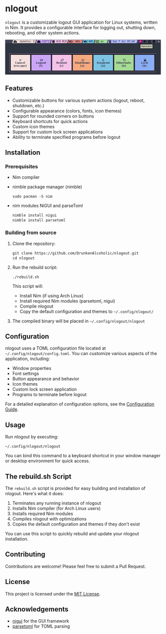# nlogout

`nlogout` is a customizable logout GUI application for Linux systems, written in Nim. It provides a configurable interface for logging out, shutting down, rebooting, and other system actions.

![Alt text](https://github.com/DrunkenAlcoholic/nlogout/blob/main/Custom.Catppuccin.Theme.To.Match.Status.Bar.png?raw=true "Example theme to match statusbar")

## Features

- Customizable buttons for various system actions (logout, reboot, shutdown, etc.)
- Configurable appearance (colors, fonts, icon themes)
- Support for rounded corners on buttons
- Keyboard shortcuts for quick actions
- Custom icon themes
- Support for custom lock screen applications
- Ability to terminate specified programs before logout

## Installation

### Prerequisites

- Nim compiler
- nimble package manager (nimble)
   ```
   sudo pacman -S nim
   ```

- nim modules NiGUI and parseToml
   ```
   nimble install nigui
   nimble install parsetoml
   ```

### Building from source

1. Clone the repository:
   ```
   git clone https://github.com/DrunkenAlcoholic/nlogout.git
   cd nlogout
   ```

2. Run the rebuild script:
   ```
   ./rebuild.sh
   ```

   This script will:
   - Install Nim (if using Arch Linux)
   - Install required Nim modules (parsetoml, nigui)
   - Compile nlogout
   - Copy the default configuration and themes to `~/.config/nlogout/`

3. The compiled binary will be placed in `~/.config/nlogout/nlogout`

## Configuration

nlogout uses a TOML configuration file located at `~/.config/nlogout/config.toml`. You can customize various aspects of the application, including:

- Window properties
- Font settings
- Button appearance and behavior
- Icon themes
- Custom lock screen application
- Programs to terminate before logout

For a detailed explanation of configuration options, see the [Configuration Guide](nlogout.Configuration.Guide.md).

## Usage

Run nlogout by executing:

```
~/.config/nlogout/nlogout
```

You can bind this command to a keyboard shortcut in your window manager or desktop environment for quick access.

## The rebuild.sh Script

The `rebuild.sh` script is provided for easy building and installation of nlogout. Here's what it does:

1. Terminates any running instance of nlogout
2. Installs Nim compiler (for Arch Linux users)
3. Installs required Nim modules
4. Compiles nlogout with optimizations
5. Copies the default configuration and themes if they don't exist

You can use this script to quickly rebuild and update your nlogout installation.

## Contributing

Contributions are welcome! Please feel free to submit a Pull Request.

## License

This project is licensed under the [MIT License](LICENSE).

## Acknowledgements

- [nigui](https://github.com/simonkrauter/NiGui) for the GUI framework
- [parsetoml](https://github.com/NimParsers/parsetoml) for TOML parsing
